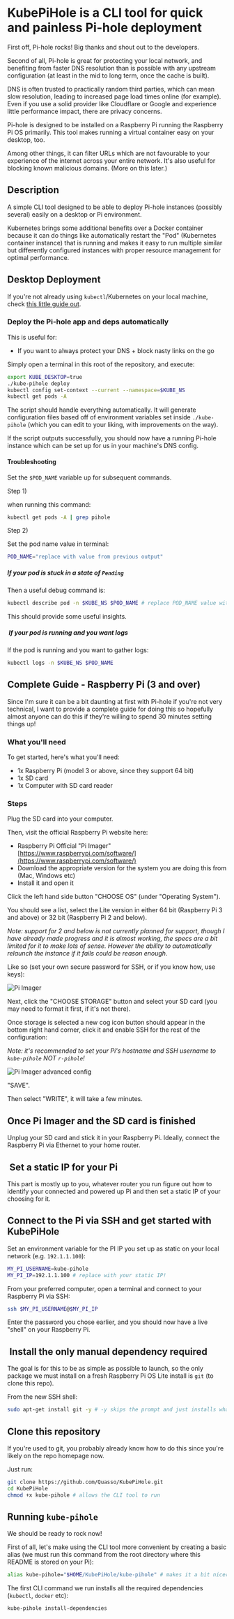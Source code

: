 # KubePiHole is a CLI tool for quick and painless Pi-hole deployment

First off, Pi-hole rocks! Big thanks and shout out to the developers.

Second of all, Pi-hole is great for protecting your local network, and benefiting from faster DNS resolution than is possible with any upstream configuration (at least in the mid to long term, once the cache is built).

DNS is often trusted to practically random third parties, which can mean slow resolution, leading to increased page load times online (for example). Even if you use a solid provider like Cloudflare or Google and experience little performance impact, there are privacy concerns.

Pi-hole is designed to be installed on a Raspberry Pi running the Raspberry Pi OS primarily. This tool makes running a virtual container easy on your desktop, too.

Among other things, it can filter URLs which are not favourable to your experience of the internet across your entire network. It's also useful for blocking known malicious domains. (More on this later.)

## Description

A simple CLI tool designed to be able to deploy Pi-hole instances (possibly several) easily on a desktop or Pi environment.

Kubernetes brings some additional benefits over a Docker container because it can do things like automatically restart the "Pod" (Kubernetes container instance) that is running and makes it easy to run multiple similar but differently configured instances with proper resource management for optimal performance.

## Desktop Deployment

If you're not already using `kubectl`/Kubernetes on your local machine, check [this little guide out](./INSTALL_DD.md).

### Deploy the Pi-hole app and deps automatically

This is useful for:

- If you want to always protect your DNS + block nasty links on the go

Simply open a terminal in this root of the repository, and execute:

```zsh
export KUBE_DESKTOP=true
./kube-pihole deploy
kubectl config set-context --current --namespace=$KUBE_NS
kubectl get pods -A
```

The script should handle everything automatically. It will generate configuration files based off of environment variables set inside `./kube-pihole` (which you can edit to your liking, with improvements on the way).

If the script outputs successfully, you should now have a running Pi-hole instance which can be set up for us in your machine's DNS config.

#### Troubleshooting

Set the `$POD_NAME` variable up for subsequent commands.

Step 1)

 when running this command:

```zsh
kubectl get pods -A | grep pihole
```

Step 2)

Set the pod name value in terminal:

```zsh
POD_NAME="replace with value from previous output"
```

##### If your pod is stuck in a state of `Pending`

Then a useful debug command is:

```zsh
kubectl describe pod -n $KUBE_NS $POD_NAME # replace POD_NAME value with output from Step 1
```

This should provide some useful insights.

#####  If your pod is running and you want logs

If the pod is running and you want to gather logs:

```zsh
kubectl logs -n $KUBE_NS $POD_NAME
```

## Complete Guide - Raspberry Pi (3 and over)

Since I'm sure it can be a bit daunting at first with Pi-hole if you're not very technical, I want to provide a complete guide for doing this so hopefully almost anyone can do this if they're willing to spend 30 minutes setting things up!

### What you'll need

To get started, here's what you'll need:

- 1x Raspberry Pi (model 3 or above, since they support 64 bit)
- 1x SD card
- 1x Computer with SD card reader

### Steps

Plug the SD card into your computer.

Then, visit the official Raspberry Pi website here:

- Raspberry Pi Official "Pi Imager" [https://www.raspberrypi.com/software/](https://www.raspberrypi.com/software/)
- Download the appropriate version for the system you are doing this from (Mac, Windows etc)
- Install it and open it

Click the left hand side button "CHOOSE OS" (under "Operating System").

You should see a list, select the Lite version in either 64 bit (Raspberry Pi 3 and above) or 32 bit (Raspberry Pi 2 and below).

_Note: support for 2 and below is not currently planned for support, though I have already made progress and it is almost working, the specs are a bit limited for it to make lots of sense. However the ability to automatically relaunch the instance if it fails could be reason enough._

Like so (set your own secure password for SSH, or if you know how, use keys):

![Pi Imager](./screenshots/pi-imager.png)

Next, click the "CHOOSE STORAGE" button and select your SD card (you may need to format it first, if it's not there).

Once storage is selected a new cog icon button should appear in the bottom right hand corner, click it and enable SSH for the rest of the configuration:

_Note: it's recommended to set your Pi's hostname and SSH username to `kube-pihole` NOT `r-pihole`!_

![Pi Imager advanced config](./screenshots/pi-imager-advanced-config.png)

"SAVE".

Then select "WRITE", it will take a few minutes.

## Once Pi Imager and the SD card is finished

Unplug your SD card and stick it in your Raspberry Pi. Ideally, connect the Raspberry Pi via Ethernet to your home router.

##  Set a static IP for your Pi

This part is mostly up to you, whatever router you run figure out how to identify your connected and powered up Pi and then set a static IP of your choosing for it.

## Connect to the Pi via SSH and get started with KubePiHole

Set an environment variable for the PI IP you set up as static on your local network (e.g. `192.1.1.100`):

```zsh
MY_PI_USERNAME=kube-pihole
MY_PI_IP=192.1.1.100 # replace with your static IP!
```

From your preferred computer, open a terminal and connect to your Raspberry Pi via SSH:

```zsh
ssh $MY_PI_USERNAME@$MY_PI_IP
```

Enter the password you chose earlier, and you should now have a live "shell" on your Raspberry Pi.

##  Install the only manual dependency required

The goal is for this to be as simple as possible to launch, so the only package we must install on a fresh Raspberry Pi OS Lite install is `git` (to clone this repo).

From the new SSH shell:

```zsh
sudo apt-get install git -y # -y skips the prompt and just installs what it needs to
```

## Clone this repository

If you're used to git, you probably already know how to do this since you're likely on the repo homepage now.

Just run:

```zsh
git clone https://github.com/Quasso/KubePiHole.git
cd KubePiHole
chmod +x kube-pihole # allows the CLI tool to run
```

## Running `kube-pihole`

We should be ready to rock now!

First of all, let's make using the CLI tool more convenient by creating a basic alias (we must run this command from the root directory where this README is stored on your Pi):

```zsh
alias kube-pihole="$HOME/KubePiHole/kube-pihole" # makes it a bit nicer to run the CLI from now on
```

The first CLI command we run installs all the required dependencies (`kubectl`, `docker` etc):

```zsh
kube-pihole install-dependencies
```
